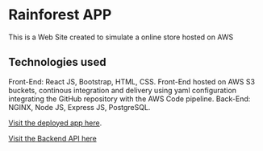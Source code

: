 # Rainforest APP

This is a Web Site created to simulate a online store hosted on AWS

## Technologies used

Front-End: React JS, Bootstrap, HTML, CSS.
Front-End hosted on AWS S3 buckets, continous integration and delivery using yaml configuration integrating the GitHub repository with the AWS Code pipeline.
Back-End: NGINX, Node JS, Express JS, PostgreSQL.

[Visit the deployed app here](https://capstone-system-rainforest.s3.us-east-2.amazonaws.com/index.html).

[Visit the Backend API here](https://rainforest.ga/)
